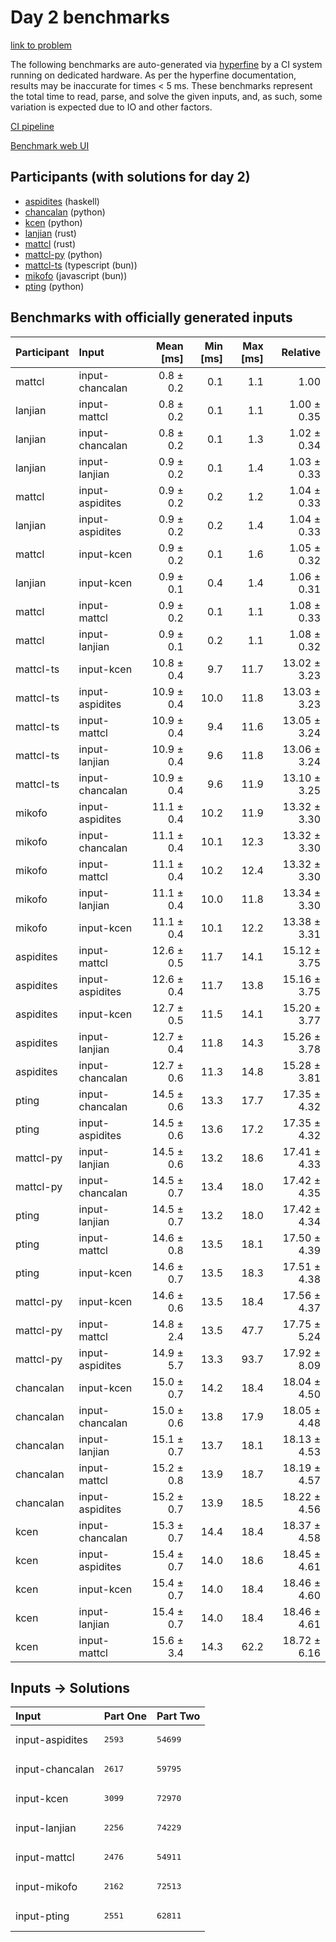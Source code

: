 # Day 2 benchmarks

[link to problem](https://adventofcode.com/2023/day/2)

The following benchmarks are auto-generated via
[hyperfine](https://github.com/sharkdp/hyperfine) by a CI system running on
dedicated hardware. As per the hyperfine documentation, results may be
inaccurate for times < 5 ms. These benchmarks represent the total time to read,
parse, and solve the given inputs, and, as such, some variation is expected due
to IO and other factors.

[CI pipeline](http://ci.papercode.net:8080/teams/main/pipelines/aoc2023)

[Benchmark web UI](https://aoc.ancalagon.black)


## Participants (with solutions for day 2)

- [aspidites](https://github.com/aspidites/aoc2023) (haskell)
- [chancalan](https://github.com/chancalan/aoc2023) (python)
- [kcen](https://github.com/kcen/aoc2023) (python)
- [lanjian](https://github.com/lanjian/aoc-2023) (rust)
- [mattcl](https://github.com/mattcl/aoc2023) (rust)
- [mattcl-py](https://github.com/mattcl/aoc2023-py) (python)
- [mattcl-ts](https://github.com/mattcl/aoc2023-js) (typescript (bun))
- [mikofo](https://github.com/mikofo/advent-of-code-2023) (javascript (bun))
- [pting](https://github.com/pting/aoc2023) (python)


## Benchmarks with officially generated inputs

| Participant | Input | Mean [ms] | Min [ms] | Max [ms] | Relative |
|:---|:---|---:|---:|---:|---:|
| mattcl | input-chancalan | 0.8 ± 0.2 | 0.1 | 1.1 | 1.00 |
| lanjian | input-mattcl | 0.8 ± 0.2 | 0.1 | 1.1 | 1.00 ± 0.35 |
| lanjian | input-chancalan | 0.8 ± 0.2 | 0.1 | 1.3 | 1.02 ± 0.34 |
| lanjian | input-lanjian | 0.9 ± 0.2 | 0.1 | 1.4 | 1.03 ± 0.33 |
| mattcl | input-aspidites | 0.9 ± 0.2 | 0.2 | 1.2 | 1.04 ± 0.33 |
| lanjian | input-aspidites | 0.9 ± 0.2 | 0.2 | 1.4 | 1.04 ± 0.33 |
| mattcl | input-kcen | 0.9 ± 0.2 | 0.1 | 1.6 | 1.05 ± 0.32 |
| lanjian | input-kcen | 0.9 ± 0.1 | 0.4 | 1.4 | 1.06 ± 0.31 |
| mattcl | input-mattcl | 0.9 ± 0.2 | 0.1 | 1.1 | 1.08 ± 0.33 |
| mattcl | input-lanjian | 0.9 ± 0.1 | 0.2 | 1.1 | 1.08 ± 0.32 |
| mattcl-ts | input-kcen | 10.8 ± 0.4 | 9.7 | 11.7 | 13.02 ± 3.23 |
| mattcl-ts | input-aspidites | 10.9 ± 0.4 | 10.0 | 11.8 | 13.03 ± 3.23 |
| mattcl-ts | input-mattcl | 10.9 ± 0.4 | 9.4 | 11.6 | 13.05 ± 3.24 |
| mattcl-ts | input-lanjian | 10.9 ± 0.4 | 9.6 | 11.8 | 13.06 ± 3.24 |
| mattcl-ts | input-chancalan | 10.9 ± 0.4 | 9.6 | 11.9 | 13.10 ± 3.25 |
| mikofo | input-aspidites | 11.1 ± 0.4 | 10.2 | 11.9 | 13.32 ± 3.30 |
| mikofo | input-chancalan | 11.1 ± 0.4 | 10.1 | 12.3 | 13.32 ± 3.30 |
| mikofo | input-mattcl | 11.1 ± 0.4 | 10.2 | 12.4 | 13.32 ± 3.30 |
| mikofo | input-lanjian | 11.1 ± 0.4 | 10.0 | 11.8 | 13.34 ± 3.30 |
| mikofo | input-kcen | 11.1 ± 0.4 | 10.1 | 12.2 | 13.38 ± 3.31 |
| aspidites | input-mattcl | 12.6 ± 0.5 | 11.7 | 14.1 | 15.12 ± 3.75 |
| aspidites | input-aspidites | 12.6 ± 0.4 | 11.7 | 13.8 | 15.16 ± 3.75 |
| aspidites | input-kcen | 12.7 ± 0.5 | 11.5 | 14.1 | 15.20 ± 3.77 |
| aspidites | input-lanjian | 12.7 ± 0.4 | 11.8 | 14.3 | 15.26 ± 3.78 |
| aspidites | input-chancalan | 12.7 ± 0.6 | 11.3 | 14.8 | 15.28 ± 3.81 |
| pting | input-chancalan | 14.5 ± 0.6 | 13.3 | 17.7 | 17.35 ± 4.32 |
| pting | input-aspidites | 14.5 ± 0.6 | 13.6 | 17.2 | 17.35 ± 4.32 |
| mattcl-py | input-lanjian | 14.5 ± 0.6 | 13.2 | 18.6 | 17.41 ± 4.33 |
| mattcl-py | input-chancalan | 14.5 ± 0.7 | 13.4 | 18.0 | 17.42 ± 4.35 |
| pting | input-lanjian | 14.5 ± 0.7 | 13.2 | 18.0 | 17.42 ± 4.34 |
| pting | input-mattcl | 14.6 ± 0.8 | 13.5 | 18.1 | 17.50 ± 4.39 |
| pting | input-kcen | 14.6 ± 0.7 | 13.5 | 18.3 | 17.51 ± 4.38 |
| mattcl-py | input-kcen | 14.6 ± 0.6 | 13.5 | 18.4 | 17.56 ± 4.37 |
| mattcl-py | input-mattcl | 14.8 ± 2.4 | 13.5 | 47.7 | 17.75 ± 5.24 |
| mattcl-py | input-aspidites | 14.9 ± 5.7 | 13.3 | 93.7 | 17.92 ± 8.09 |
| chancalan | input-kcen | 15.0 ± 0.7 | 14.2 | 18.4 | 18.04 ± 4.50 |
| chancalan | input-chancalan | 15.0 ± 0.6 | 13.8 | 17.9 | 18.05 ± 4.48 |
| chancalan | input-lanjian | 15.1 ± 0.7 | 13.7 | 18.1 | 18.13 ± 4.53 |
| chancalan | input-mattcl | 15.2 ± 0.8 | 13.9 | 18.7 | 18.19 ± 4.57 |
| chancalan | input-aspidites | 15.2 ± 0.7 | 13.9 | 18.5 | 18.22 ± 4.56 |
| kcen | input-chancalan | 15.3 ± 0.7 | 14.4 | 18.4 | 18.37 ± 4.58 |
| kcen | input-aspidites | 15.4 ± 0.7 | 14.0 | 18.6 | 18.45 ± 4.61 |
| kcen | input-kcen | 15.4 ± 0.7 | 14.0 | 18.4 | 18.46 ± 4.60 |
| kcen | input-lanjian | 15.4 ± 0.7 | 14.0 | 18.4 | 18.46 ± 4.61 |
| kcen | input-mattcl | 15.6 ± 3.4 | 14.3 | 62.2 | 18.72 ± 6.16 |


## Inputs -> Solutions

| Input | Part One | Part Two |
|:---|:---|:---|
|input-aspidites|<pre>2593</pre>|<pre>54699</pre>|
|input-chancalan|<pre>2617</pre>|<pre>59795</pre>|
|input-kcen|<pre>3099</pre>|<pre>72970</pre>|
|input-lanjian|<pre>2256</pre>|<pre>74229</pre>|
|input-mattcl|<pre>2476</pre>|<pre>54911</pre>|
|input-mikofo|<pre>2162</pre>|<pre>72513</pre>|
|input-pting|<pre>2551</pre>|<pre>62811</pre>|